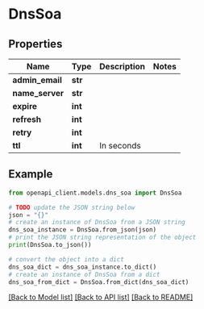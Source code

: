 # DnsSoa


## Properties

Name | Type | Description | Notes
------------ | ------------- | ------------- | -------------
**admin_email** | **str** |  | 
**name_server** | **str** |  | 
**expire** | **int** |  | 
**refresh** | **int** |  | 
**retry** | **int** |  | 
**ttl** | **int** | In seconds | 

## Example

```python
from openapi_client.models.dns_soa import DnsSoa

# TODO update the JSON string below
json = "{}"
# create an instance of DnsSoa from a JSON string
dns_soa_instance = DnsSoa.from_json(json)
# print the JSON string representation of the object
print(DnsSoa.to_json())

# convert the object into a dict
dns_soa_dict = dns_soa_instance.to_dict()
# create an instance of DnsSoa from a dict
dns_soa_from_dict = DnsSoa.from_dict(dns_soa_dict)
```
[[Back to Model list]](../README.md#documentation-for-models) [[Back to API list]](../README.md#documentation-for-api-endpoints) [[Back to README]](../README.md)



